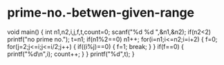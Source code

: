 # prime-no.-betwen-given-range
void main()
{
int n1,n2,i,j,f,t,count=0;
scanf("%d %d ",&n1,&n2);
if(n2<2)
printf("no prime no.");
t=n1;
if(n1%2==0)
n1++;
for(i=n1;i<=n2;i=i+2)
{
f=0;
for(j=2;j<=i;j<=i/2;j++)
{
if((i%j)==0)
{
f=1;
break;
}
}
if(f==0)
{
printf("%d\n",i);
count++;
}
}
printf("%d",t);
}
